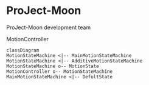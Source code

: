 # ProJect-Moon
ProJect-Moon development team

MotionController

```mermaid
classDiagram
MotionStateMachine <|-- MainMotionStateMachine
MotionStateMachine <|-- AdditiveMotionStateMachine
MotionStateMachine o-- MotionState
MotionController o-- MotionStateMachine
MainMotionStateMachine <|-- DefultState
```
